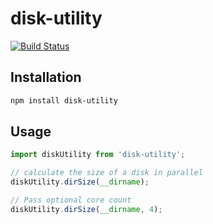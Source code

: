 # disk-utility

[![Build Status](https://travis-ci.org/amilajack/disk-utility.svg?branch=master)](https://travis-ci.org/amilajack/disk-utility)

## Installation

```bash
npm install disk-utility
```

## Usage

```js
import diskUtility from 'disk-utility';

// calculate the size of a disk in parallel
diskUtility.dirSize(__dirname);

// Pass optional core count
diskUtility.dirSize(__dirname, 4);
```
